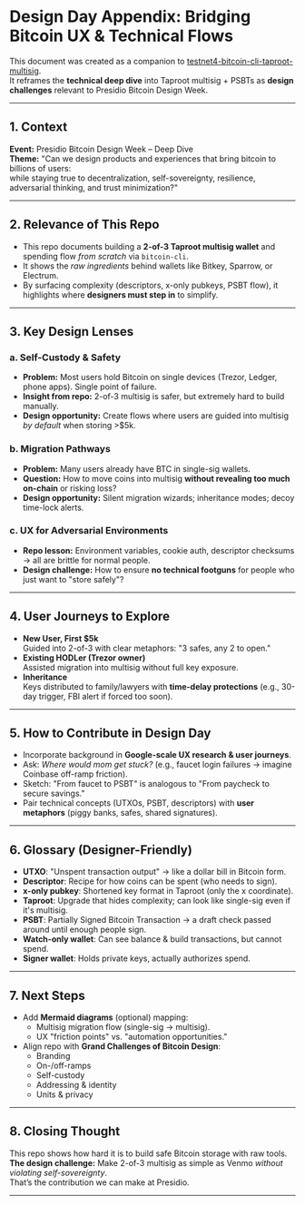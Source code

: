 # Design Day Appendix: Bridging Bitcoin UX & Technical Flows

This document was created as a companion to [testnet4-bitcoin-cli-taproot-multisig](../).  
It reframes the **technical deep dive** into Taproot multisig + PSBTs as **design challenges** relevant to Presidio Bitcoin Design Week.

---

## 1. Context

**Event:** Presidio Bitcoin Design Week – Deep Dive  
**Theme:** "Can we design products and experiences that bring bitcoin to billions of users:  
while staying true to decentralization, self-sovereignty, resilience, adversarial thinking, and trust minimization?"

---

## 2. Relevance of This Repo

- This repo documents building a **2-of-3 Taproot multisig wallet** and spending flow *from scratch* via `bitcoin-cli`.
- It shows the *raw ingredients* behind wallets like Bitkey, Sparrow, or Electrum.
- By surfacing complexity (descriptors, x-only pubkeys, PSBT flow), it highlights where **designers must step in** to simplify.

---

## 3. Key Design Lenses

### a. Self-Custody & Safety
- **Problem:** Most users hold Bitcoin on single devices (Trezor, Ledger, phone apps). Single point of failure.
- **Insight from repo:** 2-of-3 multisig is safer, but extremely hard to build manually.
- **Design opportunity:** Create flows where users are guided into multisig *by default* when storing >$5k.

### b. Migration Pathways
- **Problem:** Many users already have BTC in single-sig wallets.
- **Question:** How to move coins into multisig **without revealing too much on-chain** or risking loss?
- **Design opportunity:** Silent migration wizards; inheritance modes; decoy time-lock alerts.

### c. UX for Adversarial Environments
- **Repo lesson:** Environment variables, cookie auth, descriptor checksums → all are brittle for normal people.
- **Design challenge:** How to ensure **no technical footguns** for people who just want to "store safely"?

---

## 4. User Journeys to Explore

- **New User, First $5k**  
  Guided into 2-of-3 with clear metaphors: "3 safes, any 2 to open."
- **Existing HODLer (Trezor owner)**  
  Assisted migration into multisig without full key exposure.
- **Inheritance**  
  Keys distributed to family/lawyers with **time-delay protections** (e.g., 30-day trigger, FBI alert if forced too soon).

---

## 5. How to Contribute in Design Day

- Incorporate background in **Google-scale UX research & user journeys**.  
- Ask: *Where would mom get stuck?* (e.g., faucet login failures → imagine Coinbase off-ramp friction).  
- Sketch: "From faucet to PSBT" is analogous to "From paycheck to secure savings."  
- Pair technical concepts (UTXOs, PSBT, descriptors) with **user metaphors** (piggy banks, safes, shared signatures).

---

## 6. Glossary (Designer-Friendly)

- **UTXO**: "Unspent transaction output" → like a dollar bill in Bitcoin form.  
- **Descriptor**: Recipe for how coins can be spent (who needs to sign).  
- **x-only pubkey**: Shortened key format in Taproot (only the x coordinate).  
- **Taproot**: Upgrade that hides complexity; can look like single-sig even if it's multisig.  
- **PSBT**: Partially Signed Bitcoin Transaction → a draft check passed around until enough people sign.  
- **Watch-only wallet**: Can see balance & build transactions, but cannot spend.  
- **Signer wallet**: Holds private keys, actually authorizes spend.

---

## 7. Next Steps

- Add **Mermaid diagrams** (optional) mapping:
  - Multisig migration flow (single-sig → multisig).
  - UX "friction points" vs. "automation opportunities."
- Align repo with **Grand Challenges of Bitcoin Design**:
  - Branding  
  - On-/off-ramps  
  - Self-custody  
  - Addressing & identity  
  - Units & privacy

---

## 8. Closing Thought

This repo shows how hard it is to build safe Bitcoin storage with raw tools.  
**The design challenge:** Make 2-of-3 multisig as simple as Venmo *without violating self-sovereignty*.  
That’s the contribution we can make at Presidio.

---